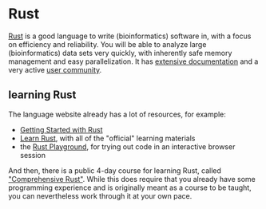 # Rust

[Rust](https://www.rust-lang.org/) is a good language to write (bioinformatics) software in, with a focus on efficiency and reliability.
You will be able to analyze large (bioinformatics) data sets very quickly, with inherently safe memory management and easy parallelization.
It has [extensive documentation](https://www.rust-lang.org/learn) and a very active [user community](https://www.rust-lang.org/community).

## learning Rust

The language website already has a lot of resources, for example:

* [Getting Started with Rust](https://www.rust-lang.org/learn/get-started)
* [Learn Rust](https://www.rust-lang.org/learn), with all of the "official" learning materials
* the [Rust Playground](https://play.rust-lang.org/), for trying out code in an interactive browser session

And then, there is a public 4-day course for learning Rust, called ["Comprehensive Rust"](https://google.github.io/comprehensive-rust/).
While this does require that you already have some programming experience and is originally meant as a course to be taught, you can nevertheless work through it at your own pace.